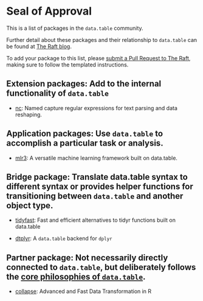 # Seal of Approval

This is a list of packages in the `data.table` community.

Further detail about these packages and their relationship to `data.table` can be found at [The Raft blog](https://rdatatable-community.github.io/The-Raft/#category=seal%20of%20approval).

To add your package to this list, please [submit a Pull Request to The Raft](https://github.com/rdatatable-community/The-Raft/), making sure to follow the templated instructions.

## Extension packages: Add to the internal functionality of `data.table`

- [nc](https://github.com/tdhock/nc): Named capture regular expressions for text parsing and data reshaping.

## Application packages: Use `data.table` to accomplish a particular task or analysis.

- [mlr3](https://github.com/mlr-org/mlr3): A versatile machine learning framework built on data.table.

## Bridge package: Translate data.table syntax to different syntax or provides helper functions for transitioning between `data.table` and another object type.

- [tidyfast](https://github.com/TysonStanley/tidyfast): Fast and efficient alternatives to tidyr functions built on data.table

- [dtplyr](https://github.com/tidyverse/dtplyr): A `data.table` backend for `dplyr`

## Partner package: Not necessarily directly connected to `data.table`, but deliberately follows the [core philosophies of `data.table`](https://github.com/Rdatatable/data.table/blob/master/GOVERNANCE.md#the-r-package).

- [collapse](https://github.com/SebKrantz/collapse): Advanced and Fast Data Transformation in R
